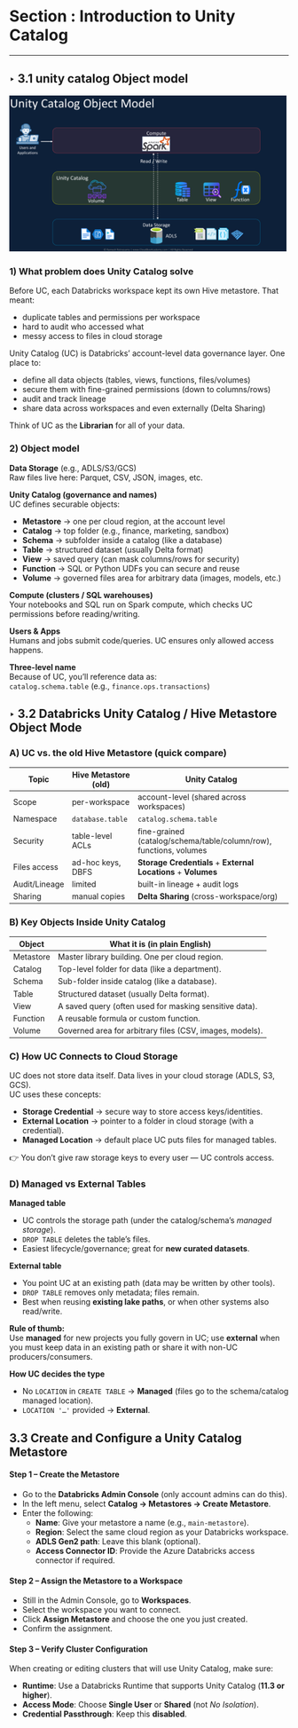 # Section : Introduction to Unity Catalog

---
## ‣ 3.1 unity catalog Object model

<img src="https://raw.githubusercontent.com/SalmaBoukhris/Databricks-Certified-Data-Engineer-Associate---Preparation/refs/heads/main/1-Databricks-lakehouse-platform/Images/Section3/s3p1.png" alt="Data Lakehouse Overview" width="500"/>

### 1) What problem does Unity Catalog solve

Before UC, each Databricks workspace kept its own Hive metastore. That meant:

- duplicate tables and permissions per workspace  
- hard to audit who accessed what  
- messy access to files in cloud storage  

Unity Catalog (UC) is Databricks’ account-level data governance layer. One place to:

- define all data objects (tables, views, functions, files/volumes)  
- secure them with fine-grained permissions (down to columns/rows)  
- audit and track lineage  
- share data across workspaces and even externally (Delta Sharing)  

Think of UC as the **Librarian** for all of your data.  

### 2) Object model 

**Data Storage** (e.g., ADLS/S3/GCS)  
Raw files live here: Parquet, CSV, JSON, images, etc.  

**Unity Catalog (governance and names)**  
UC defines securable objects:

- **Metastore** → one per cloud region, at the account level  
- **Catalog** → top folder (e.g., finance, marketing, sandbox)  
- **Schema** → subfolder inside a catalog (like a database)  
- **Table** → structured dataset (usually Delta format)  
- **View** → saved query (can mask columns/rows for security)  
- **Function** → SQL or Python UDFs you can secure and reuse  
- **Volume** → governed files area for arbitrary data (images, models, etc.)  

**Compute (clusters / SQL warehouses)**  
Your notebooks and SQL run on Spark compute, which checks UC permissions before reading/writing.  

**Users & Apps**  
Humans and jobs submit code/queries. UC ensures only allowed access happens.  

**Three-level name**  
Because of UC, you’ll reference data as:  
`catalog.schema.table` (e.g., `finance.ops.transactions`)  


## ‣ 3.2 Databricks Unity Catalog / Hive Metastore Object Mode

### A) UC vs. the old Hive Metastore (quick compare)

| Topic         | Hive Metastore (old) | Unity Catalog                                                      |
| ------------- | -------------------- | ------------------------------------------------------------------ |
| Scope         | per-workspace        | account-level (shared across workspaces)                           |
| Namespace     | `database.table`     | `catalog.schema.table`                                             |
| Security      | table-level ACLs     | fine-grained (catalog/schema/table/column/row), functions, volumes |
| Files access  | ad-hoc keys, DBFS    | **Storage Credentials** + **External Locations** + **Volumes**     |
| Audit/Lineage | limited              | built-in lineage + audit logs                                      |
| Sharing       | manual copies        | **Delta Sharing** (cross-workspace/org)                            |


### B) Key Objects Inside Unity Catalog

| Object    | What it is (in plain English)                                              |
| --------- | -------------------------------------------------------------------------- |
| Metastore | Master library building. One per cloud region.                             |
| Catalog   | Top-level folder for data (like a department).                             |
| Schema    | Sub-folder inside catalog (like a database).                               |
| Table     | Structured dataset (usually Delta format).                                 |
| View      | A saved query (often used for masking sensitive data).                     |
| Function  | A reusable formula or custom function.                                     |
| Volume    | Governed area for arbitrary files (CSV, images, models).                   |


### C) How UC Connects to Cloud Storage

UC does not store data itself. Data lives in your cloud storage (ADLS, S3, GCS).  
UC uses these concepts:

- **Storage Credential** → secure way to store access keys/identities.  
- **External Location** → pointer to a folder in cloud storage (with a credential).  
- **Managed Location** → default place UC puts files for managed tables.  

👉 You don’t give raw storage keys to every user — UC controls access.

### D) Managed vs External Tables

**Managed table**  
- UC controls the storage path (under the catalog/schema’s *managed storage*).  
- `DROP TABLE` deletes the table’s files.  
- Easiest lifecycle/governance; great for **new curated datasets**.  

**External table**  
- You point UC at an existing path (data may be written by other tools).  
- `DROP TABLE` removes only metadata; files remain.  
- Best when reusing **existing lake paths**, or when other systems also read/write.  

**Rule of thumb:**  
Use **managed** for new projects you fully govern in UC; use **external** when you must keep data in an existing path or share it with non-UC producers/consumers.  



**How UC decides the type**  
- No `LOCATION` in `CREATE TABLE` → **Managed** (files go to the schema/catalog managed location).  
- `LOCATION '…'` provided → **External**.  

## 3.3 Create and Configure a Unity Catalog Metastore

#### Step 1 – Create the Metastore
- Go to the **Databricks Admin Console** (only account admins can do this).  
- In the left menu, select **Catalog → Metastores → Create Metastore**.  
- Enter the following:  
  - **Name**: Give your metastore a name (e.g., `main-metastore`).  
  - **Region**: Select the same cloud region as your Databricks workspace.  
  - **ADLS Gen2 path**: Leave this blank (optional).  
  - **Access Connector ID**: Provide the Azure Databricks access connector if required.  

#### Step 2 – Assign the Metastore to a Workspace
- Still in the Admin Console, go to **Workspaces**.  
- Select the workspace you want to connect.  
- Click **Assign Metastore** and choose the one you just created.  
- Confirm the assignment.  

#### Step 3 – Verify Cluster Configuration
When creating or editing clusters that will use Unity Catalog, make sure:  
- **Runtime**: Use a Databricks Runtime that supports Unity Catalog (**11.3 or higher**).  
- **Access Mode**: Choose **Single User** or **Shared** (not *No Isolation*).  
- **Credential Passthrough**: Keep this **disabled**.  


